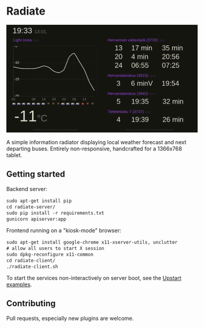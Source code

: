 # Radiate

![radiate](screenshot.png)

A simple information radiator displaying local weather forecast and next departing buses. Entirely non-responsive, handcrafted for a 1366x768 tablet.

## Getting started

Backend server:

    sudo apt-get install pip
    cd radiate-server/
    sudo pip install -r requirements.txt
    gunicorn apiserver:app

Frontend running on a "kiosk-mode" browser:

    sudo apt-get install google-chrome x11-xserver-utils, unclutter
    # allow all users to start X session
    sudo dpkg-reconfigure x11-common
    cd radiate-client/
    ./radiate-client.sh

To start the services non-interactively on server boot, see the [Upstart examples](tools/upstart/).

## Contributing

Pull requests, especially new plugins are welcome.
